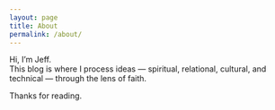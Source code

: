 ```yaml
---
layout: page
title: About
permalink: /about/
---
```


Hi, I’m Jeff.  
This blog is where I process ideas — spiritual, relational, cultural, and technical — through the lens of faith.

Thanks for reading.
